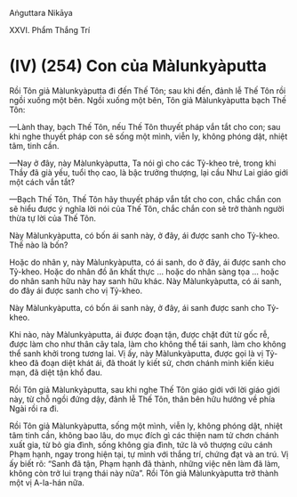 Aṅguttara Nikāya

XXVI. Phẩm Thắng Trí

# (IV) (254) Con của Màlunkyàputta

Rồi Tôn giả Màlunkyàputta đi đến Thế Tôn; sau khi đến, đảnh lễ Thế Tôn rồi ngồi xuống một bên. Ngồi xuống một bên, Tôn giả Màlunkyàputta bạch Thế Tôn:

—Lành thay, bạch Thế Tôn, nếu Thế Tôn thuyết pháp vắn tắt cho con; sau khi nghe thuyết pháp con sẽ sống một mình, viễn ly, không phóng dật, nhiệt tâm, tinh cần.

—Nay ở đây, này Màlunkyàputta, Ta nói gì cho các Tỷ-kheo trẻ, trong khi Thầy đã già yếu, tuổi thọ cao, là bậc trưởng thượng, lại cầu Như Lai giáo giới một cách vắn tắt?

—Bạch Thế Tôn, Thế Tôn hãy thuyết pháp vắn tắt cho con, chắc chắn con sẽ hiểu được ý nghĩa lời nói của Thế Tôn, chắc chắn con sẽ trở thành người thừa tự lời của Thế Tôn.

Này Màlunkyàputta, có bốn ái sanh này, ở đây, ái được sanh cho Tỷ-kheo. Thế nào là bốn?

Hoặc do nhân y, này Màlunkyàputta, có ái sanh, do ở đây, ái được sanh cho Tỷ-kheo. Hoặc do nhân đồ ăn khất thực ... hoặc do nhân sàng tọa ... hoặc do nhân sanh hữu này hay sanh hữu khác. Này Màlunkyàputta, có ái sanh, do đây ái được sanh cho vị Tỷ-kheo.

Này Màlunkyàputta, có bốn ái sanh này, ở đây, ái sanh được sanh cho Tỷ-kheo.

Khi nào, này Màlunkyàputta, ái được đoạn tận, được chặt đứt từ gốc rễ, được làm cho như thân cây tala, làm cho không thể tái sanh, làm cho không thể sanh khởi trong tương lai. Vị ấy, này Màlunkyàputta, được gọi là vị Tỷ-kheo đã đoạn diệt khát ái, đã thoát ly kiết sử, chơn chánh minh kiến kiêu mạn, đã diệt tận khổ đau.

Rồi Tôn giả Màlunkyàputta, sau khi nghe Thế Tôn giáo giới với lời giáo giới này, từ chỗ ngồi đứng dậy, đảnh lễ Thế Tôn, thân bên hữu hướng về phía Ngài rồi ra đi.

Rồi Tôn giả Màlunkyàputta, sống một mình, viễn ly, không phóng dật, nhiệt tâm tinh cần, không bao lâu, do mục đích gì các thiện nam tử chơn chánh xuất gia, từ bỏ gia đình, sống không gia đình, tức là vô thượng cứu cánh Phạm hạnh, ngay trong hiện tại, tự mình với thắng trí, chứng đạt và an trú. Vị ấy biết rõ: “Sanh đã tận, Phạm hạnh đã thành, những việc nên làm đã làm, không còn trở lui trạng thái này nữa”. Rồi Tôn giả Màlunkyàputta trở thành một vị A-la-hán nữa.

